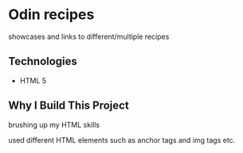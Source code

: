 # Odin recipes

showcases and links to different/multiple recipes

## Technologies

- HTML 5

## Why I Build This Project

brushing up my HTML skills

used different HTML elements such as anchor tags and img tags etc.